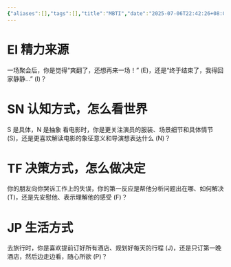 ```yaml
---
{"aliases":[],"tags":[],"title":"MBTI","date":"2025-07-06T22:42:26+08:00","date_modify":"2025-07-06T22:44:24+08:00","dg-publish":true,"permalink":"/Publish/05_杂项/MBTI/","dgPassFrontmatter":true,"created":"2025-07-06T22:42:26+08:00","updated":"2025-07-06T22:44:24+08:00"}
---
```



# EI 精力来源

一场聚会后，你是觉得“爽翻了，还想再来一场！” (E)，还是“终于结束了，我得回家静静…” (I)？

# SN 认知方式，怎么看世界

S 是具体，N 是抽象
看电影时，你是更关注演员的服装、场景细节和具体情节 (S)，还是更喜欢解读电影的象征意义和导演想表达什么 (N)？

# TF 决策方式，怎么做决定

你的朋友向你哭诉工作上的失误，你的第一反应是帮他分析问题出在哪、如何解决 (T)，还是先安慰他、表示理解他的感受 (F)？

# JP 生活方式

去旅行时，你是喜欢提前订好所有酒店、规划好每天的行程 (J)，还是只订第一晚酒店，然后边走边看，随心所欲 (P)？
